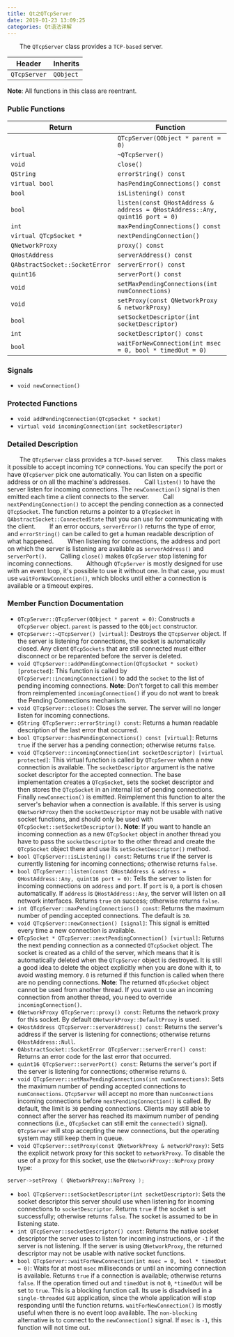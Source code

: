 ```yaml
---
title: Qt之QTcpServer
date: 2019-01-23 13:09:25
categories: Qt语法详解
---
```

&emsp;&emsp;The `QTcpServer` class provides a `TCP-based` server.

Header       | Inherits
-------------|----------
`QTcpServer` | `QObject`

**Note**: All functions in this class are reentrant.

### Public Functions

Return                         | Function
-------------------------------|---------
                               | `QTcpServer(QObject * parent = 0)`
`virtual`                      | `~QTcpServer()`
`void`                         | `close()`
`QString`                      | `errorString() const`
`virtual bool`                 | `hasPendingConnections() const`
`bool`                         | `isListening() const`
`bool`                         | `listen(const QHostAddress & address = QHostAddress::Any, quint16 port = 0)`
`int`                          | `maxPendingConnections() const`
`virtual QTcpSocket *`         | `nextPendingConnection()`
`QNetworkProxy`                | `proxy() const`
`QHostAddress`                 | `serverAddress() const`
`QAbstractSocket::SocketError` | `serverError() const`
`quint16`                      | `serverPort() const`
`void`                         | `setMaxPendingConnections(int numConnections)`
`void`                         | `setProxy(const QNetworkProxy & networkProxy)`
`bool`                         | `setSocketDescriptor(int socketDescriptor)`
`int`                          | `socketDescriptor() const`
`bool`                         | `waitForNewConnection(int msec = 0, bool * timedOut = 0)`

### Signals

- `void newConnection()`

### Protected Functions

- `void addPendingConnection(QTcpSocket * socket)`
- `virtual void incomingConnection(int socketDescriptor)`

### Detailed Description

&emsp;&emsp;The `QTcpServer` class provides a `TCP-based` server.
&emsp;&emsp;This class makes it possible to accept incoming `TCP` connections. You can specify the port or have `QTcpServer` pick one automatically. You can listen on a specific address or on all the machine's addresses.
&emsp;&emsp;Call `listen()` to have the server listen for incoming connections. The `newConnection()` signal is then emitted each time a client connects to the server.
&emsp;&emsp;Call `nextPendingConnection()` to accept the pending connection as a connected `QTcpSocket`. The function returns a pointer to a `QTcpSocket` in `QAbstractSocket::ConnectedState` that you can use for communicating with the client.
&emsp;&emsp;If an error occurs, `serverError()` returns the type of error, and `errorString()` can be called to get a human readable description of what happened.
&emsp;&emsp;When listening for connections, the address and port on which the server is listening are available as `serverAddress()` and `serverPort()`.
&emsp;&emsp;Calling `close()` makes `QTcpServer` stop listening for incoming connections.
&emsp;&emsp;Although `QTcpServer` is mostly designed for use with an event loop, it's possible to use it without one. In that case, you must use `waitForNewConnection()`, which blocks until either a connection is available or a timeout expires.

### Member Function Documentation

- `QTcpServer::QTcpServer(QObject * parent = 0)`: Constructs a `QTcpServer` object. `parent` is passed to the `QObject` constructor.
- `QTcpServer::~QTcpServer() [virtual]`: Destroys the `QTcpServer` object. If the server is listening for connections, the socket is automatically closed. Any client `QTcpSockets` that are still connected must either disconnect or be reparented before the server is deleted.
- `void QTcpServer::addPendingConnection(QTcpSocket * socket) [protected]`: This function is called by `QTcpServer::incomingConnection()` to add the `socket` to the list of pending incoming connections. **Note**: Don't forget to call this member from reimplemented `incomingConnection()` if you do not want to break the Pending Connections mechanism.
- `void QTcpServer::close()`: Closes the server. The server will no longer listen for incoming connections.
- `QString QTcpServer::errorString() const`: Returns a human readable description of the last error that occurred.
- `bool QTcpServer::hasPendingConnections() const [virtual]`: Returns `true` if the server has a pending connection; otherwise returns `false`.
- `void QTcpServer::incomingConnection(int socketDescriptor) [virtual protected]`: This virtual function is called by `QTcpServer` when a new connection is available. The `socketDescriptor` argument is the native socket descriptor for the accepted connection. The base implementation creates a `QTcpSocket`, sets the socket descriptor and then stores the `QTcpSocket` in an internal list of pending connections. Finally `newConnection()` is emitted. Reimplement this function to alter the server's behavior when a connection is available. If this server is using `QNetworkProxy` then the `socketDescriptor` may not be usable with native socket functions, and should only be used with `QTcpSocket::setSocketDescriptor()`. **Note**: If you want to handle an incoming connection as a new `QTcpSocket` object in another thread you have to pass the `socketDescriptor` to the other thread and create the `QTcpSocket` object there and use its `setSocketDescriptor()` method.
- `bool QTcpServer::isListening() const`: Returns `true` if the server is currently listening for incoming connections; otherwise returns `false`.
- `bool QTcpServer::listen(const QHostAddress & address = QHostAddress::Any, quint16 port = 0)`: Tells the server to listen for incoming connections on `address` and `port`. If `port` is `0`, a port is chosen automatically. If `address` is `QHostAddress::Any`, the server will listen on all network interfaces. Returns `true` on success; otherwise returns `false`.
- `int QTcpServer::maxPendingConnections() const`: Returns the maximum number of pending accepted connections. The default is `30`.
- `void QTcpServer::newConnection() [signal]`: This signal is emitted every time a new connection is available.
- `QTcpSocket * QTcpServer::nextPendingConnection() [virtual]`: Returns the next pending connection as a connected `QTcpSocket` object. The socket is created as a child of the server, which means that it is automatically deleted when the `QTcpServer` object is destroyed. It is still a good idea to delete the object explicitly when you are done with it, to avoid wasting memory. `0` is returned if this function is called when there are no pending connections. **Note**: The returned `QTcpSocket` object cannot be used from another thread. If you want to use an incoming connection from another thread, you need to override `incomingConnection()`.
- `QNetworkProxy QTcpServer::proxy() const`: Returns the network proxy for this socket. By default `QNetworkProxy::DefaultProxy` is used.
- `QHostAddress QTcpServer::serverAddress() const`: Returns the server's address if the server is listening for connections; otherwise returns `QHostAddress::Null`.
- `QAbstractSocket::SocketError QTcpServer::serverError() const`: Returns an error code for the last error that occurred.
- `quint16 QTcpServer::serverPort() const`: Returns the server's port if the server is listening for connections; otherwise returns `0`.
- `void QTcpServer::setMaxPendingConnections(int numConnections)`: Sets the maximum number of pending accepted connections to `numConnections`. `QTcpServer` will accept no more than `numConnections` incoming connections before `nextPendingConnection()` is called. By default, the limit is `30` pending connections. Clients may still able to connect after the server has reached its maximum number of pending connections (i.e., `QTcpSocket` can still emit the `connected()` signal). `QTcpServer` will stop accepting the new connections, but the operating system may still keep them in queue.
- `void QTcpServer::setProxy(const QNetworkProxy & networkProxy)`: Sets the explicit network proxy for this socket to `networkProxy`. To disable the use of a proxy for this socket, use the `QNetworkProxy::NoProxy` proxy type:

``` cpp
server->setProxy ( QNetworkProxy::NoProxy );
```

- `bool QTcpServer::setSocketDescriptor(int socketDescriptor)`: Sets the socket descriptor this server should use when listening for incoming connections to `socketDescriptor`. Returns `true` if the socket is set successfully; otherwise returns `false`. The socket is assumed to be in listening state.
- `int QTcpServer::socketDescriptor() const`: Returns the native socket descriptor the server uses to listen for incoming instructions, or `-1` if the server is not listening. If the server is using `QNetworkProxy`, the returned descriptor may not be usable with native socket functions.
- `bool QTcpServer::waitForNewConnection(int msec = 0, bool * timedOut = 0)`: Waits for at most `msec` milliseconds or until an incoming connection is available. Returns `true` if a connection is available; otherwise returns `false`. If the operation timed out and `timedOut` is not `0`, `*timedOut` will be set to `true`. This is a blocking function call. Its use is disadvised in a `single-threaded` `GUI` application, since the whole application will stop responding until the function returns. `waitForNewConnection()` is mostly useful when there is no event loop available. The `non-blocking` alternative is to connect to the `newConnection()` signal. If `msec` is `-1`, this function will not time out.